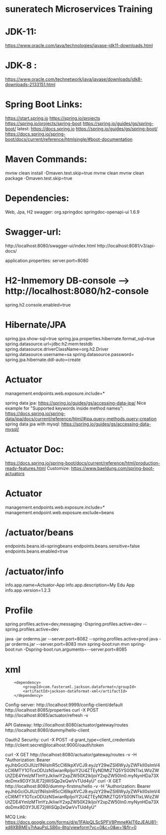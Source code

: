 # suneratech Microservices Training

# JDK-11:
https://www.oracle.com/java/technologies/javase-jdk11-downloads.html

# JDK-8 : 
https://www.oracle.com/technetwork/java/javase/downloads/jdk8-downloads-2133151.html

# Spring Boot Links:
https://start.spring.io
https://spring.io/projects
https://spring.io/projects/spring-boot
https://spring.io/guides/gs/spring-boot/
latest: https://docs.spring.io
https://spring.io/guides/gs/spring-boot/
https://docs.spring.io/spring-boot/docs/current/reference/htmlsingle/#boot-documentation


# Maven Commands:
mvnw clean install -Dmaven.test.skip=true
mvnw clean
mvnw clean package -Dmaven.test.skip=true

# Dependencies: 
Web, Jpa, H2
swagger:
		<dependency>
			<groupId>org.springdoc</groupId>
			<artifactId>springdoc-openapi-ui</artifactId>
			<version>1.6.9</version>
		</dependency>
		
# Swagger-url:
http://localhost:8080/swagger-ui/index.html
http://localhost:8081/v3/api-docs/
		
application.properties:
server.port=8080

# H2-Inmemory DB-console --> http://localhost:8080/h2-console
spring.h2.console.enabled=true
# Hibernate/JPA
spring.jpa.show-sql=true
spring.jpa.properties.hibernate.format_sql=true
spring.datasource.url=jdbc:h2:mem:testdb
spring.datasource.driverClassName=org.h2.Driver
spring.datasource.username=sa
spring.datasource.password=
spring.jpa.hibernate.ddl-auto=create

# Actuator
management.endpoints.web.exposure.include=*

spring data jpa:
https://spring.io/guides/gs/accessing-data-jpa/
Nice example for "Supported keywords inside method names":
https://docs.spring.io/spring-data/jpa/docs/current/reference/html/#jpa.query-methods.query-creation
spring data jpa with mysql:
https://spring.io/guides/gs/accessing-data-mysql/

# Actuator Doc:
https://docs.spring.io/spring-boot/docs/current/reference/html/production-ready-features.html
Customize: 
https://www.baeldung.com/spring-boot-actuators

# Actuator
management.endpoints.web.exposure.include=*
management.endpoint.web.exposure.exclude=beans

# /actuator/beans
endpoints.beans.id=springbeans
endpoints.beans.sensitive=false
endpoints.beans.enabled=true

# /actuator/info
info.app.name=Actuator-App
info.app.description=My Edu App
info.app.version=1.2.3

# Profile
spring.profiles.active=dev,messaging
-Dspring.profiles.active=dev
--spring.profiles.active=dev

java -jar orderms.jar --server.port=8082 --spring.profiles.active=prod
java -jar orderms.jar --server.port=8083
mvn spring-boot:run
mvn spring-boot:run -Dspring-boot.run.arguments=--server.port=8085

# xml
		<dependency>
			<groupId>com.fasterxml.jackson.dataformat</groupId>
			<artifactId>jackson-dataformat-xml</artifactId>
		</dependency>
		

Config-server:
http://localhost:9999/config-client/default
http://localhost:8085/properties
curl -X POST http://localhost:8085/actuator/refresh -v



API Gateway:
http://localhost:8080/actuator/gateway/routes
http://localhost:8080/dummy/hello-client


Oauth2 Security:
curl -X POST -d grant_type=client_credentials http://client:secret@localhost:9000/oauth/token

curl -X GET http://localhost:8080/actuator/gateway/routes -v -H "Authorization: Bearer eyJhbGciOiJIUzI1NiIsInR5cCI6IkpXVCJ9.eyJzY29wZSI6WyJyZWFkIl0sImV4cCI6MTY1OTcxODUzNSwianRpIjoiY2U4ZTEyNDMtZTQ5YS00NTIxLWIzZWUtZDE4YmIzMTlmYzJkIiwiY2xpZW50X2lkIjoiY2xpZW50In0.myNynHDa73XdoDmx9D3Y3UE72jWiSQp2eQwVvTUd4yU"
curl -X GET http://localhost:8080/dummy-firstms/hello -v -H "Authorization: Bearer eyJhbGciOiJIUzI1NiIsInR5cCI6IkpXVCJ9.eyJzY29wZSI6WyJyZWFkIl0sImV4cCI6MTY1OTcxODUzNSwianRpIjoiY2U4ZTEyNDMtZTQ5YS00NTIxLWIzZWUtZDE4YmIzMTlmYzJkIiwiY2xpZW50X2lkIjoiY2xpZW50In0.myNynHDa73XdoDmx9D3Y3UE72jWiSQp2eQwVvTUd4yU"


MCQ Link:
https://docs.google.com/forms/d/e/1FAIpQLScSPFV8PmneKkIT6zJEAU81-xd8XBBMEy7rAauPsLSB6x-8tg/viewform?vc=0&c=0&w=1&flr=0